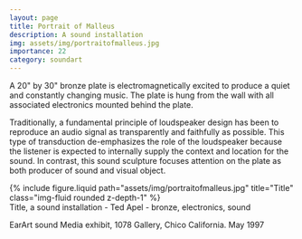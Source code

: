 ```yaml
---
layout: page
title: Portrait of Malleus
description: A sound installation 
img: assets/img/portraitofmalleus.jpg
importance: 22
category: soundart
---
```


A 20" by 30" bronze plate is electromagnetically excited to produce a quiet and constantly changing music. The plate is hung from the wall with all associated electronics mounted behind the plate.

Traditionally, a fundamental principle of loudspeaker design has been to reproduce an audio signal as transparently and faithfully as possible. This type of transduction de-emphasizes the role of the loudspeaker because the listener is expected to internally supply the context and location for the sound. In contrast, this sound sculpture focuses attention on the plate as both producer of sound and visual object.


<div class="row">
    <div class="col-sm mt-3 mt-md-0">
        {% include figure.liquid path="assets/img/portraitofmalleus.jpg" title="Title" class="img-fluid rounded z-depth-1" %}
    </div>
</div>
<div class="caption">
    Title, a sound installation - Ted Apel - bronze, electronics, sound

EarArt sound Media exhibit, 1078 Gallery, Chico California. May 1997

</div>




